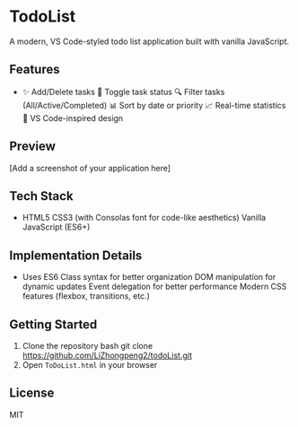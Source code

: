 # TodoList
A modern, VS Code-styled todo list application built with vanilla JavaScript.
## Features
- ✨ Add/Delete tasks
 🔄 Toggle task status
 🔍 Filter tasks (All/Active/Completed)
 📊 Sort by date or priority
 📈 Real-time statistics
 💅 VS Code-inspired design
## Preview
[Add a screenshot of your application here]
## Tech Stack
- HTML5
 CSS3 (with Consolas font for code-like aesthetics)
 Vanilla JavaScript (ES6+)
## Implementation Details
- Uses ES6 Class syntax for better organization
 DOM manipulation for dynamic updates
 Event delegation for better performance
 Modern CSS features (flexbox, transitions, etc.)
## Getting Started
1. Clone the repository
bash
git clone https://github.com/LiZhongpeng2/todoList.git
2. Open `ToDoList.html` in your browser

## License

MIT
